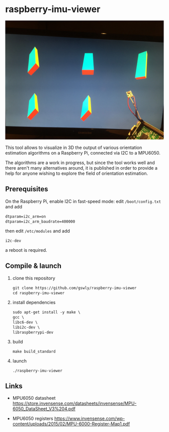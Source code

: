 
# raspberry-imu-viewer

![](assets/front.jpg)

This tool allows to visualize in 3D the output of various orientation estimation algorithms on a Raspberry Pi, connected via I2C to a MPU6050.

The algorithms are a work in progress, but since the tool works well and there aren't many alternatives around, it is published in order to provide a help for anyone wishing to explore the field of orientation estimation.


## Prerequisites

On the Raspberry Pi, enable I2C in fast-speed mode: edit `/boot/config.txt` and add
```
dtparam=i2c_arm=on
dtparam=i2c_arm_baudrate=400000
```

then edit `/etc/modules` and add
```
i2c-dev
```

a reboot is required.


## Compile & launch

1. clone this repository
   ```
   git clone https://github.com/gswly/raspberry-imu-viewer
   cd raspberry-imu-viewer
   ```

2. install dependencies
   ```
   sudo apt-get install -y make \
   gcc \
   libc6-dev \
   libi2c-dev \
   libraspberrypi-dev
   ```

2. build
   ```
   make build_standard
   ```

4. launch
   ```
   ./raspberry-imu-viewer
   ```


## Links

* MPU6050 datasheet
  https://store.invensense.com/datasheets/invensense/MPU-6050_DataSheet_V3%204.pdf

* MPU6050 registers
  https://www.invensense.com/wp-content/uploads/2015/02/MPU-6000-Register-Map1.pdf
